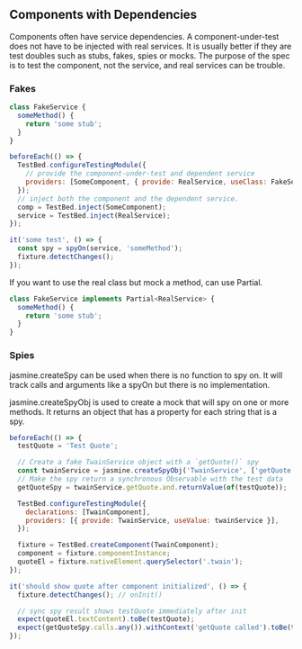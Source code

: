 ## Components with Dependencies

Components often have service dependencies. A component-under-test does not have to be injected with real services. It is usually better if they are test doubles such as stubs, fakes, spies or mocks. The purpose of the spec is to test the component, not the service, and real services can be trouble.

### Fakes

```js
class FakeService {
  someMethod() {
    return 'some stub';
  }
}

beforeEach(() => {
  TestBed.configureTestingModule({
    // provide the component-under-test and dependent service
    providers: [SomeComponent, { provide: RealService, useClass: FakeService }],
  });
  // inject both the component and the dependent service.
  comp = TestBed.inject(SomeComponent);
  service = TestBed.inject(RealService);
});

it('some test', () => {
  const spy = spyOn(service, 'someMethod');
  fixture.detectChanges();
});
```

If you want to use the real class but mock a method, can use Partial.

```js
class FakeService implements Partial<RealService> {
  someMethod() {
    return 'some stub';
  }
}
```

### Spies

jasmine.createSpy can be used when there is no function to spy on. It will track calls and arguments like a spyOn but there is no implementation.

jasmine.createSpyObj is used to create a mock that will spy on one or more methods. It returns an object that has a property for each string that is a spy.

```js
beforeEach(() => {
  testQuote = 'Test Quote';

  // Create a fake TwainService object with a `getQuote()` spy
  const twainService = jasmine.createSpyObj('TwainService', ['getQuote']);
  // Make the spy return a synchronous Observable with the test data
  getQuoteSpy = twainService.getQuote.and.returnValue(of(testQuote));

  TestBed.configureTestingModule({
    declarations: [TwainComponent],
    providers: [{ provide: TwainService, useValue: twainService }],
  });

  fixture = TestBed.createComponent(TwainComponent);
  component = fixture.componentInstance;
  quoteEl = fixture.nativeElement.querySelector('.twain');
});

it('should show quote after component initialized', () => {
  fixture.detectChanges(); // onInit()

  // sync spy result shows testQuote immediately after init
  expect(quoteEl.textContent).toBe(testQuote);
  expect(getQuoteSpy.calls.any()).withContext('getQuote called').toBe(true);
});
```
